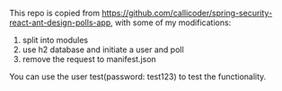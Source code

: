 This repo is copied from https://github.com/callicoder/spring-security-react-ant-design-polls-app, with some of my modifications:
1. split into modules
2. use h2 database and initiate a user and poll   
3. remove the request to manifest.json

You can use the user test(password: test123) to test the functionality. 